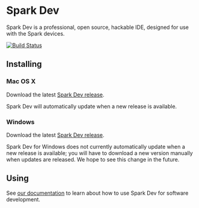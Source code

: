 # Spark Dev

Spark Dev is a professional, open source, hackable IDE, designed for use with the Spark devices.

[![Build Status](https://travis-ci.org/spark/spark-dev.svg?branch=master)](https://travis-ci.org/spark/spark-dev)

## Installing

### Mac OS X

Download the latest [Spark Dev release](https://github.com/spark/spark-dev/releases/latest).

Spark Dev will automatically update when a new release is available.

### Windows

Download the latest [Spark Dev release](https://github.com/spark/spark-dev/releases/latest).

Spark Dev for Windows does not currently automatically update when a new release is available; you will have to download a new version manually when updates are released. We hope to see this change in the future.

## Using

See [our documentation](http://docs.spark.io/dev) to learn about how to use Spark Dev for software development.
